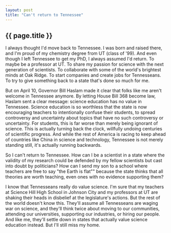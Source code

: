 ```yaml
---
layout: post
title: "Can't return to Tennessee"
---
```


{{ page.title }}
----------------

I always thought I'd move back to Tennessee.  I was born and raised there, and I'm proud of my chemistry degree from UT (class of '99).  And even though I left Tennessee to get my PhD, I always assumed I'd return.  To maybe be a professor at UT.  To share my passion for science with the next generation of scientists.  To collaborate with some of the world's brightest minds at Oak Ridge.  To start companies and create jobs for Tennesseans.  To try to give something back to a state that's done so much for me.

But on April 10, Governor Bill Haslam made it clear that folks like me aren't welcome in Tennessee anymore.  By letting House Bill 368 become law, Haslam sent a clear message:  science education has no value in Tennessee.  Science education is so worthless that the state is now encouraging teachers to intentionally confuse their students, to spread controversy and uncertainty about topics that have no such controversy or uncertainty.  For students, this is far worse than merely being ignorant of science.  This is actually turning back the clock, willfully undoing centuries of scientific progress.  And while the rest of America is racing to keep ahead of countries like China in science and technology, Tennessee is not merely standing still, it's actually running backwards.

So I can't return to Tennessee.  How can I be a scientist in a state where the validity of my research could be defended by my fellow scientists but cast into doubt by politicians?  How can I send my son to a school where teachers are free to say "the Earth is flat"" because the state thinks that all theories are worth teaching, even ones with no evidence supporting them?

I know that Tennesseans really do value science.  I'm sure that my teachers at Science Hill High School in Johnson City and my professors at UT are shaking their heads in disbelief at the legislature's actions.  But the rest of the world doesn't know this.  They'll assume all Tennesseans are waging war on science, and they'll think twice about moving to our communities, attending our universities, supporting our industries, or hiring our people.  And like me, they'll settle down in states that actually value science education instead.  But I'll still miss my home.

